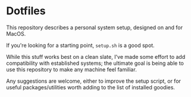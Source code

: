 # Dotfiles

This repository describes a personal system setup, designed on and for MacOS.

If you're looking for a starting point, `setup.sh` is a good spot.

While this stuff works best on a clean slate, I've made some effort to add compatibility with established systems; the ultimate goal is being able to use this repository to make any machine feel familiar.

Any suggestions are welcome, either to improve the setup script, or for useful packages/utilities worth adding to the list of installed goodies.
